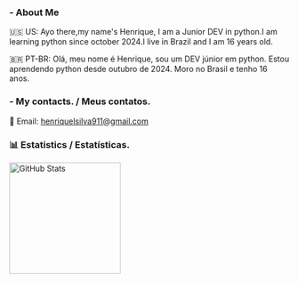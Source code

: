### - About Me
🇺🇸 US: Ayo there,my name's Henrique, I am a Junior DEV in python.I am learning python since october 2024.I live in Brazil and I am 16 years old.

🇧🇷 PT-BR: Olá, meu nome é Henrique, sou um DEV júnior em python. Estou aprendendo python desde outubro de 2024. Moro no Brasil e tenho 16 anos.

### - My contacts. / Meus contatos.
📧 Email: [henriquelsilva911@gmail.com](mailto:henriquelsilva911@gmail.com)



### 📊 Estatistics / Estatísticas.

  <img 
    align="left" 
    alt="GitHub Stats" 
    height="200" 
    style="padding-right: 10px;" 
    src="https://github-readme-stats.vercel.app/api?username=Rickk911&show_icons=true&theme=dark&include_all_commits=true&locale=pt-br" 
  />

